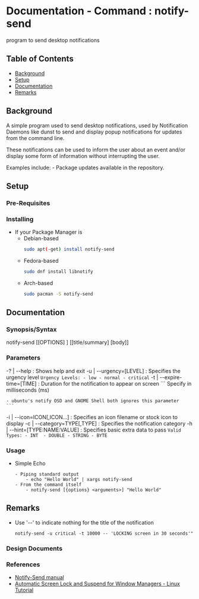 # Documentation - Command : notify-send

program to send desktop notifications

## Table of Contents
* [Background](#background)
* [Setup](#setup)
* [Documentation](#documentation)
* [Remarks](#remarks)

## Background

A simple program used to send desktop notifications, 
used by Notification Daemons like dunst to send and display popup notifications for updates from the command line.

These notifications can be used to inform the user about an event and/or display some form of information
without interrupting the user.

Examples include:
	- Package updates available in the repository.

## Setup

### Pre-Requisites

### Installing

- If your Package Manager is
	- Debian-based
		```bash
		sudo apt(-get) install notify-send
		```
	- Fedora-based
		```bash
		sudo dnf install libnotify
		```
	- Arch-based
		```bash
		sudo pacman -S notify-send
		```

## Documentation

### Synopsis/Syntax

notify-send [[OPTIONS] <arguments>] [[title/summary] [body]]

### Parameters

-? | --help : Shows help and exit
-u | --urgency=[LEVEL] : Specifies the urgency level
	```
	Urgency Levels:
		- low
		- normal
		- critical
	```
-t | --expire-time=[TIME] : Duration for the notification to appear on screen
	```
	Specify in milliseconds (ms)

	- ubuntu's notify OSD and GNOME Shell both ignores this parameter
	```
-i | --icon=ICON[,ICON...] : Specifies an icon filename or stock icon to display
-c | --category=TYPE[,TYPE] : Specifies the notification category
-h | --hint=[TYPE:NAME:VALUE] : Specifies basic extra data to pass
	```
	Valid Types:
		- INT 
		- DOUBLE
		- STRING
		- BYTE
	```

### Usage

- Simple Echo
	```
	- Piping standard output
		- echo "Hello World" | xargs notify-send
	- From the command itself
		- notify-send [{options} <arguments>] "Hello World"	
	```

## Remarks

- Use '--' to indicate nothing for the title of the notification
	```console
	notify-send -u critical -t 10000 -- 'LOCKING screen in 30 seconds'"
	```

### Design Documents



### References

+ [Notify-Send manual](https://man.archlinux.org/man/extra/libnotify/notify-send.1.en)
+ [Automatic Screen Lock and Suspend for Window Managers - Linux Tutorial](https://www.youtube.com/watch?v=_wcrytoLufA)
